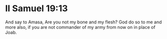 # II Samuel 19:13

And say to Amasa, Are you not my bone and my flesh? God do so to me and more also, if you are not commander of my army from now on in place of Joab.
